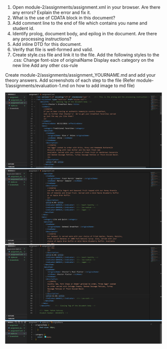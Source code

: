 
1.  Open module-2/assignments/assignment.xml in your browser. Are there any errors? Explain the error and fix it.
        <!-- Line 12: <effective Date> but instead it was suppossed to be written as <effectiveDate> on both the opening and the closing tag-->   
        <!--Line 32: <originalName> but the n in the closing tag was small letter <orinalname>--> 
        <!-- Line 52 Diffrent opening and closing tag names --> 
2.  What is the use of CDATA block in this document?
        <!-- I dont see the use of the CDTA block because there is no markup character  --> 
3.  Add comment line to the end of file which contains you name and student id.
        <!-- Done --> 
4.  Identify prolog, document body, and epilog in the document. Are there any processing instructions?
        <!-- The first line is the prolog and the processing instruction--> 
        <!-- There are epilogs on all the indicator tags --> 
        <!-- The document body is from line 3 to line 83--> 
5.  Add inline DTD for this document.
        <!-- --> 
6.  Verify that file is well-formed and valid.
        <!-- Done --> 
7.  Create style.css file and link it to the file. Add the following styles to the .css:
        <!-- Done --> 
    Change font-size of originalName 
        <!-- Done --> 
    Display each category on the new line
        <!-- Done --> 
    Add any other css-rule
        <!-- Done --> 

Create module-2/assignments/assignment_YOURNAME.md and add your theory answers. Add screenshots of each step to the file (Refer module-1/assignments/evaluation-1.md on how to add image to md file)

![image info](../Screenshots/Assinment%201_1.png) 
![image info](../Screenshots/Assinment%201_2.png)
![image info](../Screenshots/Assinment%201_3.png)
![image info](../Screenshots/Assinment%201_styles.png)
